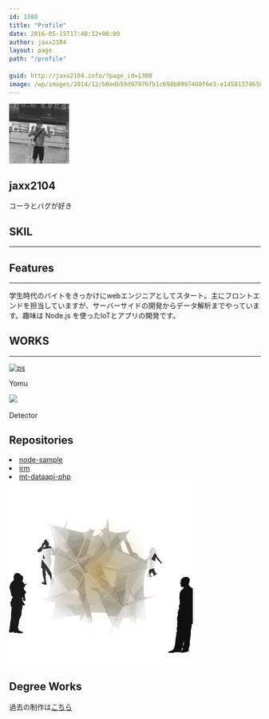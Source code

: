 ```yaml
---
id: 1380
title: "Profile"
date: 2016-05-15T17:48:12+00:00
author: jaxx2104
layout: page
path: "/profile"

guid: http://jaxx2104.info/?page_id=1380
image: /wp/images/2014/12/b0edb59d97976fb1c698b9997460f6e3-e1458137465824.jpg
---
```



<section class="text-xs-center">
  <div class="container">
    <img src="iwa.jpg" alt="jaxx2104" class="rounded-circle mx-auto d-block" width="120px">
    <h1>jaxx2104</h1>
    <p class="lead text-muted">コーラとバグが好き</p>
    <div class="service-box">
        <a href="https://github.com/jaxx2104"><i class="fa fa-github wow bounceIn" data-wow-duration="2.0s"></i></a>
        <a href="https://twitter.com/jaxx2104"><i class="fa fa fa-twitter wow bounceIn" data-wow-duration="2.0s"></i></a>
        <a href="https://www.facebook.com/futoshi.iwashita"><i class="fa fa fa-facebook wow bounceIn" data-wow-duration="2.0s"></i></a>
        <a href="http://jaxx2104.tumblr.com/"><i class="fa fa fa-tumblr wow bounceIn" data-wow-duration="2.0s"></i></a>
    </div>
  </div>
</section>

<section id="features" class="bg-danger text-xs-center">
  <div class="container">
    <div class="row">
      <div class="col-lg-12 ">
        <h2 class="section-heading">SKIL </h2>
        <hr class="primary" />
      </div>
    </div>
  </div>
  <div class="container">
    <div class="row">
      <div class="col-lg-3 col-xs-6">
        <div class="service-box" data-toggle="tooltip" data-placement="top" title="HTML">
          <i class="fa-4x devicons devicons-html5 wow bounceIn" data-wow-duration="2.0s"></i>
        </div>
      </div>
      <div class="col-lg-3 col-xs-6">
        <div class="service-box" data-toggle="tooltip" data-placement="top" title="JavaScript">
          <i class="fa-4x devicons devicons-javascript_badge wow bounceIn" data-wow-duration="2.0s"></i>
        </div>
      </div>
      <div class="col-lg-3 col-xs-6">
        <div class="service-box" data-toggle="tooltip" data-placement="top" title="Node.js">
          <i class="fa-4x devicons devicons-nodejs wow bounceIn" data-wow-duration="2.0s"></i>
        </div>
      </div>
      <div class="col-lg-3 col-xs-6">
        <div class="service-box" data-toggle="tooltip" data-placement="top" title="Gulp">
          <i class="fa-4x devicons devicons-gulp wow bounceIn" data-wow-duration="2.0s"></i>
        </div>
      </div>
    </div>
    <div class="row">
      <div class="col-lg-3 col-xs-6 ">
        <div class="service-box" data-toggle="tooltip" data-placement="top" title="PHP">
          <i class="fa-4x devicons devicons-php wow bounceIn" data-wow-duration="2.0s"></i>
        </div>
      </div>
      <div class="col-lg-3 col-xs-6 ">
        <div class="service-box" data-toggle="tooltip" data-placement="top" title="Perl">
          <i class="fa-4x devicons devicons-perl wow bounceIn" data-wow-duration="2.0s"></i>
        </div>
      </div>
      <div class="col-lg-3 col-xs-6 ">
        <div class="service-box" data-toggle="tooltip" data-placement="top" title="Swift">
          <i class="fa-4x devicons devicons-swift wow bounceIn" data-wow-duration="2.0s"></i>
        </div>
      </div>
      <div class="col-lg-3 col-xs-6 ">
        <div class="service-box" data-toggle="tooltip" data-placement="top" title="Titanium">
          <i class="fa-4x devicons devicons-appcelerator wow bounceIn" data-wow-duration="2.0s"></i>
        </div>
      </div>
    </div>
  </div>
</section>

<section id="features" class="text-xs-center">
  <div class="container">
    <div class="row">
      <div class="col-lg-12">
        <h2 class="section-heading">Features </h2>
        <hr class="primary" />
      </div>
    </div>
  </div>
  <div class="container">
    <div class="service-box">
    <p>学生時代のバイトをきっかけにwebエンジニアとしてスタート。主にフロントエンドを担当していますが、サーバーサイドの開発からデータ解析までやっています。趣味は Node.js を使ったIoTとアプリの開発です。</p>
    </div>
  </div>
</section>

<section class="bg-danger text-xs-center" id="concept">
  <div class="container">
    <div class="row">
      <div class="col-lg-12">
        <h2 class="section-heading">WORKS </h2>
        <hr class="light" />
      </div>
    </div>
  </div>
  <div class="container">
    <div class="row">
      <div class="col-md-6 wow slideInLeft" data-wow-duration="1.0s">
        <a href="/yomu/">
          <img src="/images/2016/03/ps-1-600x600.png" alt="ps" class="img-rounded img-responsive aligncenter size-medium wp-image-1260" srcset="/images/2016/03/ps-1-150x150.png 150w, /images/2016/03/ps-1-600x600.png 600w, /images/2016/03/ps-1-768x768.png 768w, /images/2016/03/ps-1-800x800.png 800w, /images/2016/03/ps-1.png 1000w" sizes="(max-width: 600px) 100vw, 600px" />
        </a>
        <p>Yomu</p>
      </div>
      <div class="col-md-6 wow slideInRight" data-wow-duration="1.0s">
        <a href="/detector/">
          <img src="/images/2016/03/ps1-600x600.png" class="img-rounded img-responsive aligncenter size-medium wp-image-1261" />
        </a>
        <p>Detector</p>
      </div>
    </div>
  </div>
</section>

<section id="repos" class="bg-danger">
  <div class="container">
    <div class="row">
        <div class="col-md-6 ">
            <h2 class="section-heading">Repositories</h2>
        </div>
        <div class="col-md-6 text-xs-left">
            <li><a href="https://github.com/jaxx2104/node-sample">node-sample</a></li>
            <li><a href="https://github.com/jaxx2104/irm">irm</a></li>
            <li><a href="https://github.com/jaxx2104/mt-dataapi-php">mt-dataapi-php</a></li>
        </div>
    </div>
  </div>
</section>

<section id="features">
  <div class="container">
    <div class="row">
      <div class="col-md-6 ">
        <img src="old.png" class="img-rounded img-responsive aligncenter" title="" alt="" />
      </div>
      <div class="col-md-6">
        <h2 class="section-heading">Degree Works</h2>
        <p>過去の制作は<a href="/portfolio/">こちら</a></p>
      </div>
    </div>
  </div>
</section>
